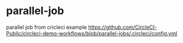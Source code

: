 # parallel-job
parallel job from cricleci example https://github.com/CircleCI-Public/circleci-demo-workflows/blob/parallel-jobs/.circleci/config.yml
